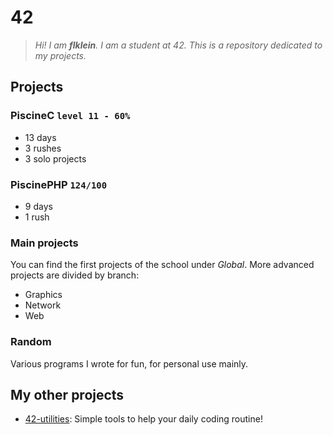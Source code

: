 # 42
> *Hi! I am **flklein**. I am a student at 42. This is a repository dedicated to my projects.*

## Projects

### PiscineC `level 11 - 60%`
* 13 days
* 3 rushes
* 3 solo projects

### PiscinePHP `124/100`
* 9 days
* 1 rush

### Main projects
You can find the first projects of the school under *Global*.
More advanced projects are divided by branch:
* Graphics
* Network
* Web

### Random
Various programs I wrote for fun, for personal use mainly.

## My other projects
* [42-utilities](https://github.com/mathix420/42-utilities): Simple tools to help your daily coding routine!

